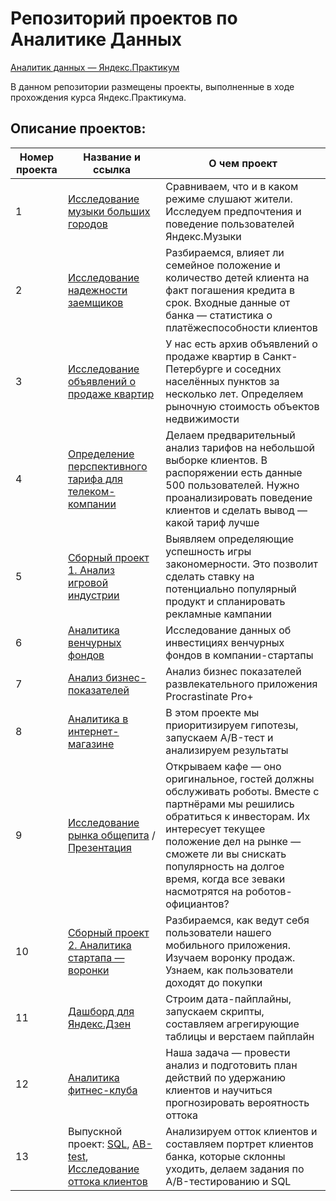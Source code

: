 # Репозиторий проектов по Аналитике Данных

[Аналитик данных — Яндекс.Практикум](https://praktikum.yandex.ru/data-analyst/)

В данном репозитории размещены проекты, выполненные в ходе прохождения курса Яндекс.Практикума.

## Описание проектов:
| Номер проекта | Название и ссылка | О чем проект                                                     |
|---------------|-------------------|------------------------------------------------------------------|
|1              |[Исследование музыки больших городов](https://github.com/AlexeyK12/Projects_AK12/blob/main/1.%20Яндекс.Музыка/README.md)|Сравниваем, что и в каком режиме слушают жители. Исследуем предпочтения и поведение пользователей Яндекс.Музыки|
|2              |[Исследование надежности заемщиков](https://github.com/AlexeyK12/Projects_AK12/blob/main/2.Предобработка%20данных/README.md)|Разбираемся, влияет ли семейное положение и количество детей клиента на факт погашения кредита в срок. Входные данные от банка — статистика о платёжеспособности клиентов|
|3              |[Исследование объявлений о продаже квартир](https://github.com/AlexeyK12/Projects_AK12/blob/main/3.Исследовательский%20анализ%20данных/README.md)|У нас есть архив объявлений о продаже квартир в Санкт-Петербурге и соседних населённых пунктов за несколько лет. Определяем рыночную стоимость объектов недвижимости|
|4              |[Определение перспективного тарифа для телеком-компании](https://github.com/AlexeyK12/Projects_AK12/blob/main/4.Статистический%20анализ%20данных/README.md)|Делаем предварительный анализ тарифов на небольшой выборке клиентов. В распоряжении есть данные 500 пользователей. Нужно проанализировать поведение клиентов и сделать вывод — какой тариф лучше|
|5              |[Сборный проект 1. Анализ игровой индустрии](https://github.com/AlexeyK12/Projects_AK12/blob/main/5.Сборный%20проект%201/README.md)|Выявляем определяющие успешность игры закономерности. Это позволит сделать ставку на потенциально популярный продукт и спланировать рекламные кампании|
|6              |[Аналитика венчурных фондов]()|Исследование данных об инвестициях венчурных фондов в компании-стартапы|
|7              |[Анализ бизнес-показателей](https://github.com/AlexeyK12/Projects_AK12/blob/main/7.Анализ%20бизнес-показателей/README.md)|Анализ бизнес показателей развлекательного приложения Procrastinate Pro+|
|8              |[Аналитика в интернет-магазине](https://github.com/AlexeyK12/Projects_AK12/blob/main/8.AB-test%20Принятие%20решений%20в%20бизнесе/README.md)|В этом проекте мы приоритизируем гипотезы, запускаем A/B-тест и анализируем результаты|
|9              |[Исследование рынка общепита](https://github.com/AlexeyK12/Projects_AK12/blob/main/9.Рынок%20заведений%20общественного%20питания%20Москвы/README.md) / [Презентация](https://github.com/AlexeyK12/Projects_AK12/blob/main/9.Рынок%20заведений%20общественного%20питания%20Москвы/Презентация.pdf)|Открываем кафе — оно оригинальное, гостей должны обслуживать роботы. Вместе с партнёрами мы решились обратиться к инвесторам. Их интересует текущее положение дел на рынке — сможете ли вы снискать популярность на долгое время, когда все зеваки насмотрятся на роботов-официантов?|
|10             |[Сборный проект 2. Аналитика стартапа — воронки](https://github.com/AlexeyK12/Projects_AK12/blob/main/10.Сборный%20проект%202/README.md)|Разбираемся, как ведут себя пользователи нашего мобильного приложения. Изучаем воронку продаж. Узнаем, как пользователи доходят до покупки|
|11             |[Дашборд для Яндекс.Дзен](https://github.com/AlexeyK12/Projects_AK12/blob/main/11.%20Автоматизация/README.md)|Строим дата-пайплайны, запускаем скрипты, составляем агрегирующие таблицы и верстаем пайплайн|
|12             |[Аналитика фитнес-клуба](https://github.com/AlexeyK12/Projects_AK12/blob/main/12.Машинное%20обучение/README.md)|Наша задача — провести анализ и подготовить план действий по удержанию клиентов и научиться прогнозировать вероятность оттока|
|13             |Выпускной проект: [SQL](sql.ipynb), [AB-test](ab_test.ipynb), [Исследование оттока клиентов](bank.ipynb)|Анализируем отток клиентов и составляем портрет клиентов банка, которые склонны уходить, делаем задания по A/B-тестированию и SQL|
